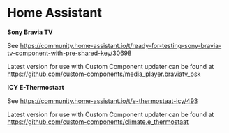 # Home Assistant

**Sony Bravia TV**

See https://community.home-assistant.io/t/ready-for-testing-sony-bravia-tv-component-with-pre-shared-key/30698

Latest version for use with Custom Component updater can be found at
https://github.com/custom-components/media_player.braviatv_psk

**ICY E-Thermostaat**

See https://community.home-assistant.io/t/e-thermostaat-icy/493

Latest version for use with Custom Component updater can be found at
https://github.com/custom-components/climate.e_thermostaat
